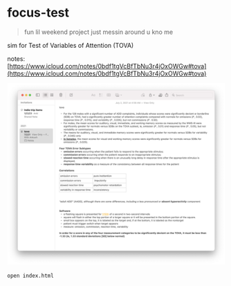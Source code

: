 # focus-test

> fun lil weekend project just messin around u kno me

sim for Test of Variables of Attention (TOVA)

notes: [https://www.icloud.com/notes/0bdf1tgVcBfTbNu3r4jOxOWGw#tova](https://www.icloud.com/notes/0bdf1tgVcBfTbNu3r4jOxOWGw#tova)

![](notes.png)


```
open index.html
```